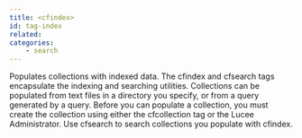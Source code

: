 ```yaml
---
title: <cfindex>
id: tag-index
related:
categories:
    - search
---
```


Populates collections with indexed data. The cfindex and cfsearch tags encapsulate the
  indexing and searching utilities. Collections can be populated from text files in a directory
  you specify, or from a query generated by a query. Before you can populate a collection,
  you must create the collection using either the cfcollection tag or the Lucee Administrator. Use
  cfsearch to search collections you populate with cfindex.